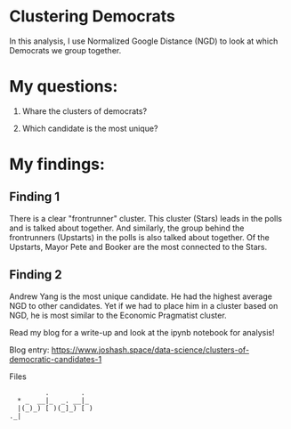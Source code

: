 # Clustering Democrats

In this analysis, I use Normalized Google Distance (NGD) to look at which Democrats we group together. 

# My questions:

1. Whare the clusters of democrats?

2. Which candidate is the most unique?


# My findings: 
## Finding 1 
There is a clear "frontrunner" cluster. This cluster (Stars) leads in the polls and is talked about together. And similarly, the group behind the frontrunners (Upstarts) in the polls is also talked about together. Of the Upstarts, Mayor Pete and Booker are the most connected to the Stars.

## Finding 2
Andrew Yang is the most unique candidate. He had the highest average NGD to other candidates. Yet if we had to place him in a cluster based on NGD, he is most similar to the Economic Pragmatist cluster.

Read my blog for a write-up and look at the ipynb notebook for analysis! 

Blog entry: https://www.joshash.space/data-science/clusters-of-democratic-candidates-1


Files 

```
         .        .  
  * _  __|_  _. __|_ 
  |(_)_) [ )(_]_) [ )
._|

```
